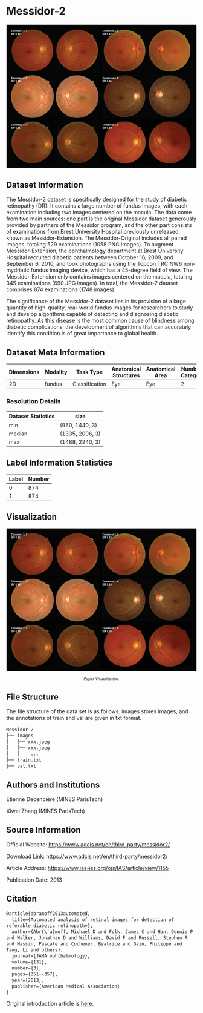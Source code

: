 # Messidor-2

<div align="center">
    <a href="https://github.com/openmedlab/"><img width="700px" height="auto" src="appendix/Messidor-2_0.png"></a>
</div>
<p style="text-align:center;font-size:10px;"><em></em></p>

## Dataset Information

The Messidor-2 dataset is specifically designed for the study of diabetic retinopathy (DR). It contains a large number of fundus images, with each examination including two images centered on the macula. The data come from two main sources: one part is the original Messidor dataset generously provided by partners of the Messidor program, and the other part consists of examinations from Brest University Hospital previously unreleased, known as Messidor-Extension. The Messidor-Original includes all paired images, totaling 529 examinations (1058 PNG images). To augment Messidor-Extension, the ophthalmology department at Brest University Hospital recruited diabetic patients between October 16, 2009, and September 6, 2010, and took photographs using the Topcon TRC NW6 non-mydriatic fundus imaging device, which has a 45-degree field of view. The Messidor-Extension only contains images centered on the macula, totaling 345 examinations (690 JPG images). In total, the Messidor-2 dataset comprises 874 examinations (1748 images).

The significance of the Messidor-2 dataset lies in its provision of a large quantity of high-quality, real-world fundus images for researchers to study and develop algorithms capable of detecting and diagnosing diabetic retinopathy. As this disease is the most common cause of blindness among diabetic complications, the development of algorithms that can accurately identify this condition is of great importance to global health.

## Dataset Meta Information

| Dimensions | Modality | Task Type      | Anatomical Structures | Anatomical Area | Number of Categories | Data Volume | File Format |
|------------|----------|----------------|-----------------------|-----------------|----------------------|-------------|------------|
| 2D         | fundus   | Classification | Eye                   | Eye             | 2                    | 1748        | png/jpg     |


### Resolution Details

| Dataset Statistics | size         |
|--------------------|--------------|
| min                | (960, 1440, 3)    |
| median             | (1335, 2006, 3)  |
| max                | (1488, 2240, 3)  |

## Label Information Statistics

| Label | Number |
|-------|--------|
| 0     | 874    |
| 1     | 874    |

## Visualization

<div align="center">
    <a href="https://github.com/openmedlab/"><img width="700px" height="auto" src="appendix/Messidor-2_0.png"></a>
</div>
<p style="text-align:center;font-size:10px;"><em>Paper Visualization.</em></p>

## File Structure

The file structure of the data set is as follows. images stores images, and the annotations of train and val are given in txt format.

``` 
Messidor-2
├── images
│   ├── xxx.jpeg
│   ├── xxx.jpeg
│   │    ...
├── train.txt
├── val.txt
```

## Authors and Institutions

Etienne Decencière (MINES ParisTech)

Xiwei Zhang (MINES ParisTech)


## Source Information

Official Website: https://www.adcis.net/en/third-party/messidor2/

Download Link: https://www.adcis.net/en/third-party/messidor2/

Article Address: https://www.ias-iss.org/ojs/IAS/article/view/1155

Publication Date: 2013

## Citation

``` 
@article{abramoff2013automated,
  title={Automated analysis of retinal images for detection of referable diabetic retinopathy},
  author={Abr{\`a}moff, Michael D and Folk, James C and Han, Dennis P and Walker, Jonathan D and Williams, David F and Russell, Stephen R and Massin, Pascale and Cochener, Beatrice and Gain, Philippe and Tang, Li and others},
  journal={JAMA ophthalmology},
  volume={131},
  number={3},
  pages={351--357},
  year={2013},
  publisher={American Medical Association}
}
```

Original introduction article is [here](https://zhuanlan.zhihu.com/p/688470437).
